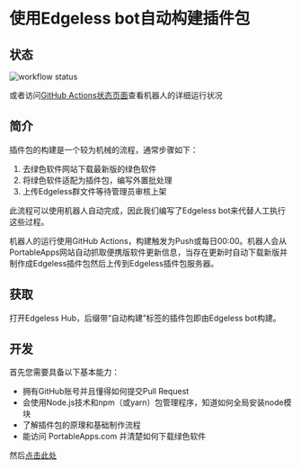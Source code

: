# 使用Edgeless bot自动构建插件包


## 状态
![workflow status](https://github.com/EdgelessPE/edgeless-bot/actions/workflows/main.yml/badge.svg)

或者访问[GitHub Actions状态页面](https://github.com/EdgelessPE/edgeless-bot/actions)查看机器人的详细运行状况

## 简介
插件包的构建是一个较为机械的流程，通常步骤如下：
1. 去绿色软件网站下载最新版的绿色软件
2. 将绿色软件适配为插件包，编写外置批处理
3. 上传Edgeless群文件等待管理员审核上架

此流程可以使用机器人自动完成，因此我们编写了Edgeless bot来代替人工执行这些过程。

机器人的运行使用GitHub Actions，构建触发为Push或每日00:00。机器人会从PortableApps网站自动抓取便携版软件更新信息，当存在更新时自动下载新版并制作成Edgeless插件包然后上传到Edgeless插件包服务器。

## 获取
打开Edgeless Hub，后缀带“自动构建”标签的插件包即由Edgeless bot构建。

## 开发
首先您需要具备以下基本能力：
* 拥有GitHub账号并且懂得如何提交Pull Request
* 会使用Node.js技术和npm（或yarn）包管理程序，知道如何全局安装node模块
* 了解插件包的原理和基础制作流程
* 能访问 PortableApps.com 并清楚如何下载绿色软件

然后[点击此处](https://github.com/EdgelessPE/edgeless-bot#开发)